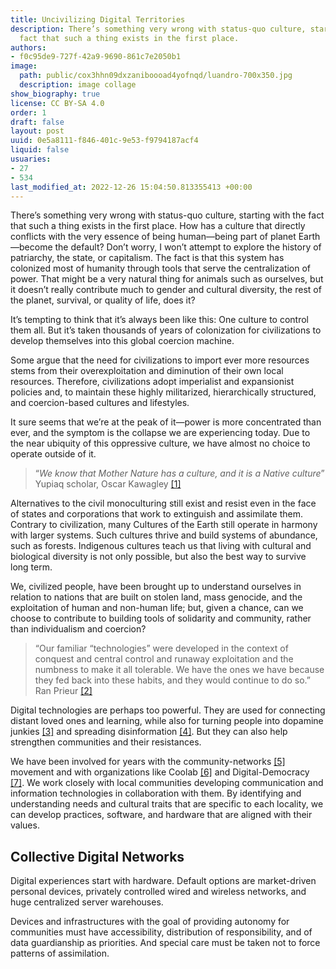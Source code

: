 ```yaml
---
title: Uncivilizing Digital Territories
description: There’s something very wrong with status-quo culture, starting with the
  fact that such a thing exists in the first place.
authors:
- f0c95de9-727f-42a9-9690-861c7e2050b1
image:
  path: public/cox3hhn09dxzaniboooad4yofnqd/luandro-700x350.jpg
  description: image collage
show_biography: true
license: CC BY-SA 4.0
order: 1
draft: false
layout: post
uuid: 0e5a8111-f846-401c-9e53-f9794187acf4
liquid: false
usuaries:
- 27
- 534
last_modified_at: 2022-12-26 15:04:50.813355413 +00:00
---
```


<p>There’s something very wrong with status-quo culture, starting with the fact that such a thing exists in the first place. How has a culture that directly conflicts with the very essence of being human—being part of planet Earth—become the default? Don’t worry, I won’t attempt to explore the history of patriarchy, the state, or capitalism. The fact is that this system has colonized most of humanity through tools that serve the centralization of power. That might be a very natural thing for animals such as ourselves, but it doesn’t really contribute much to gender and cultural diversity, the rest of the planet, survival, or quality of life, does it?</p><p>It’s tempting to think that it’s always been like this: One culture to control them all. But it’s taken thousands of years of colonization for civilizations to develop themselves into this global coercion machine.</p><p>Some argue that the need for civilizations to import ever more resources stems from their overexploitation and diminution of their own local resources. Therefore, civilizations adopt imperialist and expansionist policies and, to maintain these highly militarized, hierarchically structured, and coercion-based cultures and lifestyles.</p><p>It sure seems that we’re at the peak of it—power is more concentrated than ever, and the symptom is the collapse we are experiencing today. Due to the near ubiquity of this oppressive culture, we have almost no choice to operate outside of it.</p><blockquote class="blockquote"><p>“<em>We know that Mother Nature has a culture, and it is a Native culture</em>” Yupiaq scholar, Oscar Kawagley <a href="https://two.compost.digital/uncivilizing-digital-territories/#footnote-block-2" rel="noopener" referrerpolicy="strict-origin-when-cross-origin">[1]</a></p></blockquote><p>Alternatives to the civil monoculturing still exist and resist even in the face of states and corporations that work to extinguish and assimilate them. Contrary to civilization, many Cultures of the Earth still operate in harmony with larger systems. Such cultures thrive and build systems of abundance, such as forests. Indigenous cultures teach us that living with cultural and biological diversity is not only possible, but also the best way to survive long term.</p><p>We, civilized people, have been brought up to understand ourselves in relation to nations that are built on stolen land, mass genocide, and the exploitation of human and non-human life; but, given a chance, can we choose to contribute to building tools of solidarity and community, rather than individualism and coercion?</p><blockquote class="blockquote"><p>“Our familiar “technologies” were developed in the context of conquest and central control and runaway exploitation and the numbness to make it all tolerable. We have the ones we have because they fed back into these habits, and they would continue to do so.” Ran Prieur <a href="https://two.compost.digital/uncivilizing-digital-territories/#footnote-block-3" rel="noopener" referrerpolicy="strict-origin-when-cross-origin">[2]</a></p></blockquote><p>Digital technologies are perhaps too powerful. They are used for connecting distant loved ones and learning, while also for turning people into dopamine junkies <a href="https://two.compost.digital/uncivilizing-digital-territories/#footnote-block-4" rel="noopener" referrerpolicy="strict-origin-when-cross-origin">[3]</a> and spreading disinformation <a href="https://two.compost.digital/uncivilizing-digital-territories/#footnote-block-5" rel="noopener" referrerpolicy="strict-origin-when-cross-origin">[4]</a>. But they can also help strengthen communities and their resistances.</p><p>We have been involved for years with the community-networks <a href="https://two.compost.digital/uncivilizing-digital-territories/#footnote-block-community-networks" rel="noopener" referrerpolicy="strict-origin-when-cross-origin">[5]</a> movement and with organizations like Coolab <a href="https://two.compost.digital/uncivilizing-digital-territories/#footnote-block-coolab" rel="noopener" referrerpolicy="strict-origin-when-cross-origin">[6]</a> and Digital-Democracy <a href="https://two.compost.digital/uncivilizing-digital-territories/#footnote-block-digital-democracy" rel="noopener" referrerpolicy="strict-origin-when-cross-origin">[7]</a>. We work closely with local communities developing communication and information technologies in collaboration with them. By identifying and understanding needs and cultural traits that are specific to each locality, we can develop practices, software, and hardware that are aligned with their values.</p><h2 id="collective-digital-networks">Collective Digital Networks</h2><p>Digital experiences start with hardware. Default options are market-driven personal devices, privately controlled wired and wireless networks, and huge centralized server warehouses.</p><p>Devices and infrastructures with the goal of providing autonomy for communities must have accessibility, distribution of responsibility, and of data guardianship as priorities. And special care must be taken not to force patterns of assimilation.</p>